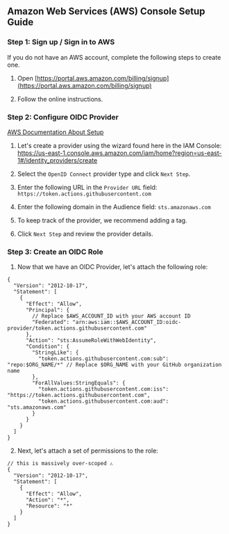## Amazon Web Services (AWS) Console Setup Guide

### Step 1: Sign up / Sign in to AWS

If you do not have an AWS account, complete the following steps to create one.

1. Open
   [https://portal.aws.amazon.com/billing/signup](https://portal.aws.amazon.com/billing/signup)

2. Follow the online instructions.

### Step 2: Configure OIDC Provider

[AWS Documentation About Setup](https://docs.aws.amazon.com/IAM/latest/UserGuide/id_roles_providers_create_oidc.html)

1. Let's create a provider using the wizard found here in the IAM Console:
   https://us-east-1.console.aws.amazon.com/iam/home?region=us-east-1#/identity_providers/create

2. Select the `OpenID Connect` provider type and click `Next Step`.

3. Enter the following URL in the `Provider URL` field:
   `https://token.actions.githubusercontent.com`

4. Enter the following domain in the Audience field: `sts.amazonaws.com`

5. To keep track of the provider, we recommend adding a tag.

6. Click `Next Step` and review the provider details.

### Step 3: Create an OIDC Role

1. Now that we have an OIDC Provider, let's attach the following role:

```jsonc
{
  "Version": "2012-10-17",
  "Statement": [
    {
      "Effect": "Allow",
      "Principal": {
        // Replace $AWS_ACCOUNT_ID with your AWS account ID
        "Federated": "arn:aws:iam::$AWS_ACCOUNT_ID:oidc-provider/token.actions.githubusercontent.com"
      },
      "Action": "sts:AssumeRoleWithWebIdentity",
      "Condition": {
        "StringLike": {
          "token.actions.githubusercontent.com:sub": "repo:$ORG_NAME/*" // Replace $ORG_NAME with your GitHub organization name
        },
        "ForAllValues:StringEquals": {
          "token.actions.githubusercontent.com:iss": "https://token.actions.githubusercontent.com",
          "token.actions.githubusercontent.com:aud": "sts.amazonaws.com"
        }
      }
    }
  ]
}
```

2. Next, let's attach a set of permissions to the role:

```jsonc
// this is massively over-scoped ⚠️
{
  "Version": "2012-10-17",
  "Statement": [
    {
      "Effect": "Allow",
      "Action": "*",
      "Resource": "*"
    }
  ]
}
```
